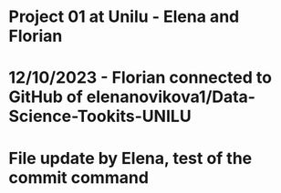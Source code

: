 # Project 01 at Unilu - Elena and Florian 

# 12/10/2023 - Florian connected to GitHub of elenanovikova1/Data-Science-Tookits-UNILU

# File update by Elena, test of the commit command